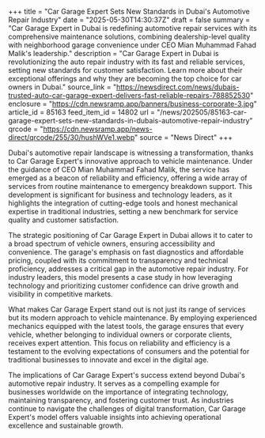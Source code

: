 +++
title = "Car Garage Expert Sets New Standards in Dubai's Automotive Repair Industry"
date = "2025-05-30T14:30:37Z"
draft = false
summary = "Car Garage Expert in Dubai is redefining automotive repair services with its comprehensive maintenance solutions, combining dealership-level quality with neighborhood garage convenience under CEO Mian Muhammad Fahad Malik's leadership."
description = "Car Garage Expert in Dubai is revolutionizing the auto repair industry with its fast and reliable services, setting new standards for customer satisfaction. Learn more about their exceptional offerings and why they are becoming the top choice for car owners in Dubai."
source_link = "https://newsdirect.com/news/dubais-trusted-auto-car-garage-expert-delivers-fast-reliable-repairs-788852530"
enclosure = "https://cdn.newsramp.app/banners/business-corporate-3.jpg"
article_id = 85163
feed_item_id = 14802
url = "/news/202505/85163-car-garage-expert-sets-new-standards-in-dubais-automotive-repair-industry"
qrcode = "https://cdn.newsramp.app/news-direct/qrcode/255/30/hushWVe1.webp"
source = "News Direct"
+++

<p>Dubai's automotive repair landscape is witnessing a transformation, thanks to Car Garage Expert's innovative approach to vehicle maintenance. Under the guidance of CEO Mian Muhammad Fahad Malik, the service has emerged as a beacon of reliability and efficiency, offering a wide array of services from routine maintenance to emergency breakdown support. This development is significant for business and technology leaders, as it highlights the integration of cutting-edge tools and honest mechanical expertise in traditional industries, setting a new benchmark for service quality and customer satisfaction.</p><p>The strategic positioning of Car Garage Expert in Dubai allows it to cater to a broad spectrum of vehicle owners, ensuring accessibility and convenience. The garage's emphasis on fast diagnostics and affordable pricing, coupled with its commitment to transparency and technical proficiency, addresses a critical gap in the automotive repair industry. For industry leaders, this model presents a case study in how leveraging technology and prioritizing customer confidence can drive growth and visibility in competitive markets.</p><p>What makes Car Garage Expert stand out is not just its range of services but its modern approach to vehicle maintenance. By employing experienced mechanics equipped with the latest tools, the garage ensures that every vehicle, whether belonging to individual owners or corporate clients, receives expert attention. This focus on reliability and efficiency is a testament to the evolving expectations of consumers and the potential for traditional businesses to innovate and excel in the digital age.</p><p>The implications of Car Garage Expert's success extend beyond Dubai's automotive repair industry. It serves as a compelling example for businesses worldwide on the importance of integrating technology, maintaining transparency, and fostering customer trust. As industries continue to navigate the challenges of digital transformation, Car Garage Expert's model offers valuable insights into achieving operational excellence and sustainable growth.</p>